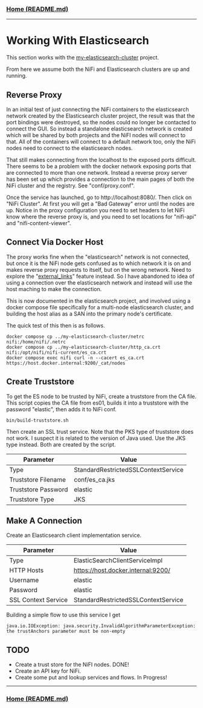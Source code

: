 ### [Home (README.md)](../README.md)
---

# Working With Elasticsearch

This section works with the [my-elasticsearch-cluster](../../my-elasticsearch-cluster) project.

From here we assume both the NiFi and Elasticsearch clusters are up and running.

## Reverse Proxy

In an initial test of just connecting the NiFi containers to the elasticsearch network created by the Elasticsearch cluster project, the result was that the port bindings were destroyed, so the nodes could no longer be contacted to connect the GUI. So instead a standalone elasticsearch network is created which will be shared by both projects and the NiFI nodes will connect to that. All of the containers will connect to a default network too, only the NiFi nodes need to connect to the elasticsearch nodes.

That still makes connecting from the localhost to the exposed ports difficult. There seems to be a problem with the docker network exposing ports that are connected to more than one network. Instead a reverse proxy server has been set up which provides a connection to the main pages of both the NiFi cluster and the registry. See "conf/proxy.conf".

Once the service has launched, go to http://localhost:8080/. Then click on "NiFi Cluster". At first you will get a "Bad Gateway" error until the nodes are up. Notice in the proxy configuration you need to set headers to let NiFi know where the reverse proxy is, and you need to set locations for "nifi-api" and "nifi-content-viewer".

## Connect Via Docker Host

The proxy works fine when the "elasticsearch" network is not connected, but once it is the NiFi node gets confused as to which network it is on and makes reverse proxy requests to itself, but on the wrong network. Need to explore the "[external_links](https://docs.docker.com/compose/compose-file/compose-file-v3/#external_links)" feature instead. So I have abandoned to idea of using a connection over the elasticsearch network and instead will use the host maching to make the connection.

This is now documented in the elasticsearch project, and involved using a docker compose file specifically for a multi-node elasticsearch cluster, and building the host alias as a SAN into the primary node's certificate.

The quick test of this then is as follows.

```
docker compose cp ../my-elasticsearch-cluster/netrc nifi:/home/nifi/.netrc
docker compose cp ../my-elasticsearch-cluster/http_ca.crt nifi:/opt/nifi/nifi-current/es_ca.crt
docker compose exec nifi curl -n --cacert es_ca.crt https://host.docker.internal:9200/_cat/nodes
```

## Create Truststore

To get the ES node to be trusted by NiFi, create a truststore from the CA file. This script copies the CA file from es01, builds it into a truststore with the password "elastic", then adds it to NiFi conf.

```
bin/build-truststore.sh
```

Then create an SSL trust service. Note that the PKS type of truststore does not work. I suspect it is related to the version of Java used. Use the JKS type instead. Both are created by the script.

| Parameter           | Value                               |
|---------------------|-------------------------------------|
| Type                | StandardRestrictedSSLContextService |
| Truststore Filename | conf/es_ca.jks                      |
| Truststore Password | elastic                             |
| Truststore Type     | JKS                                 |

## Make A Connection

Create an Elasticsearch client implementation service.

| Parameter           | Value                               |
|---------------------|-------------------------------------|
| Type                | ElasticSearchClientServiceImpl      |
| HTTP Hosts          | https://host.docker.internal:9200/  |
| Username            | elastic                             |
| Password            | elastic                             |
| SSL Context Service | StandardRestrictedSSLContextService |

Building a simple flow to use this service I get

```
java.io.IOException: java.security.InvalidAlgorithmParameterException: the trustAnchors parameter must be non-empty
```


## TODO

* Create a trust store for the NiFI nodes. DONE!
* Create an API key for NiFi.
* Create some put and lookup services and flows. In Progress!

---
### [Home (README.md)](../README.md)
